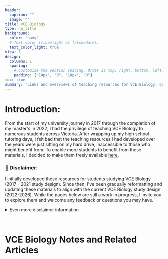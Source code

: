 ```yaml
---
header:
  caption: ""
  image: ""
title: VCE Biology 
type: no_title
background:
  color: 'navy'
  # Text color (true=light or false=dark).
  text_color_light: true
view: 1
design:
  columns: 1
  spacing:
    # Customize the section spacing. Order is top, right, bottom, left.
    padding: ["10px", "0", "10px", "0"]
toc: true 
summary: 'Links and overviews of teaching resources for VCE Biology, or other senior high school students written by Isobel Beasley, a UCSF PhD student and interdisciplinary scientist. Access clear, engaging explanations and practise questions on DNA, RNA, and genetics concepts to support students in mastering complex biology topics.'
---
```


# Introduction: 

From the start of my university journey in 2017 through the completion of my master's in 2022, I had the privilege of teaching VCE Biology to numerous students across Victoria. After wrapping up my high school tutoring days, I felt bad that the teaching resources I had developed over the years were just sitting on my hard drive, inaccessible to those who might benefit from. To enable more students to benefit from these materials, I decided to make them freely available [here](#vce-biology-notes-and-related-articles).

### <span> :triangular_flag_on_post:  Disclaimer:  </span> 

I initially developed these resources for students studying VCE Biology (2017 - 2021 study design). Since then, I've been gradually reformatting and updating these materials to align with the current VCE Biology study design (2022-2026). While the pages below are still a work in progress, I invite you to explore them and welcome any feedback or questions you may have.

<details> <summary> Even more disclaimer information </summary>
<br>

VCE Biology is the curriculum for Year 11 and 12 Victorian students intending to enter university post high school. The information below is thus likely to also be relevant to other Biology students in their final years of secondary or high school using a different curriculum.

Regardless of whether you are studying VCE Biology or another curriculum, please use these resources to guide your understanding, and not to dictate the level of detail and specific language you use while being examined. Only resources and teachers who know the requirements of your specific examination process have the knowledge to ensure you get the marks you worked hard for.

</details>
<p>&nbsp;</p>

# VCE Biology Notes and Related Articles 


